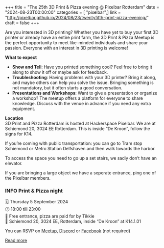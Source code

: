 +++
title = "The 25th 3D Print & Pizza evening @ Pixelbar Rotterdam"
date = "2024-08-23T00:00:00"
categories = [ "pixelbar",]
link = "http://pixelbar.github.io/2024/08/23/twentyfifth-print-pizza-evening/"
draft = false
+++

<p>Are you interested in 3D printing? Whether you have yet to buy your first 3D printer or already have an entire print farm, the 3D Print &amp; Pizza Meetup is the perfect opportunity to meet like-minded individuals and share your passion. Everyone with an interest in 3D printing is welcome!</p>

<p><strong>What to expect</strong></p>
<ul>
  <li><strong>Show and Tell</strong>: Have you printed something cool? Feel free to bring it along to show it off or maybe ask for feedback.</li>
  <li><strong>Troubleshooting</strong>: Having problems with your 3D printer? Bring it along, and maybe others can help you solve the issue. Bringing something is not mandatory, but it often starts a good conversation.</li>
  <li><strong>Presentations and Workshops</strong>: Want to give a presentation or organize a workshop? The meetup offers a platform for everyone to share knowledge. Discuss with the venue in advance if you need any extra equipment.</li>
</ul>

<p><strong>Location</strong><br />
3D Print and Pizza Rotterdam is hosted at Hackerspace Pixelbar. We are at Schiemond 20, 3024 EE Rotterdam. This is inside “De Kroon”, follow the signs for K14.</p>

<p>If you’re coming with public transportation: you can go to Tram stop Schiemond or Metro Station Delfshaven and then walk towards the harbor.</p>

<p>To access the space you need to go up a set stairs, we sadly don’t have an elevator.</p>

<p>If you are bringing a large object we have a seperate entrance, ping one of the Pixelbar members.</p>

<h3 id="info-print--pizza-night"><strong>INFO Print &amp; Pizza night</strong><br /></h3>
<p>🗓 Thursday 5 September 2024<br />
🕛 18:00 till 23:00<br />
💸 Free entrance, pizza are paid for by Tikkie<br />
📍 Schiemond 20, 3024 EE, Rotterdam, inside “De Kroon” at K14.1.01<br /></p>

<p>You can RSVP on <a href="https://www.meetup.com/3d-print-pizza/events/302055590/">Meetup</a>, <a href="https://discord.gg/tqTZJYZ2gm?event=1258740730042781778">Discord</a> or <a href="https://www.facebook.com/events/925392032661707/">Facebook</a> (not required)</p>

[Read more](http://pixelbar.github.io/2024/08/23/twentyfifth-print-pizza-evening/)